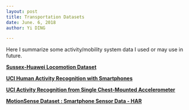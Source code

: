 ```yaml
---
layout: post
title: Transportation Datasets
date: June. 6, 2018
author: Yi DING

---
```


Here I summarize some activity/mobility system data I used or may use in future.

[**Sussex-Huawei Locomotion Dataset**](http://www.shl-dataset.org/)

[**UCI Human Activity Recognition with Smartphones**](https://www.kaggle.com/uciml/human-activity-recognition-with-smartphones)

[**UCI Activity Recognition from Single Chest-Mounted Accelerometer**](https://data.world/uci/activity-recognition-from-single-chest-mounted-accelerometer)

[**MotionSense Dataset : Smartphone Sensor Data - HAR**](https://www.kaggle.com/malekzadeh/motionsense-dataset)

